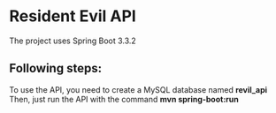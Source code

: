 <h1>Resident Evil API</h1>
The project uses Spring Boot 3.3.2

<h2>Following steps:</h2>
To use the API, you need to create a MySQL database named <b>revil_api</b>
Then, just run the API with the command <b>mvn spring-boot:run</b>
